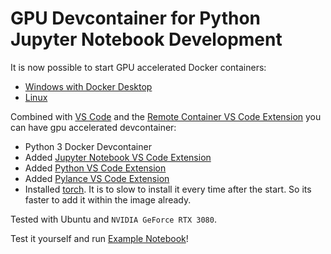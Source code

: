 # GPU Devcontainer for Python Jupyter Notebook Development

It is now possible to start GPU accelerated Docker containers:
- [Windows with Docker Desktop](https://docs.docker.com/desktop/gpu/)
- [Linux](https://docs.nvidia.com/datacenter/cloud-native/container-toolkit/latest/index.html)


Combined with [VS Code](https://code.visualstudio.com/) and the [Remote Container VS Code Extension](https://code.visualstudio.com/docs/remote/remote-overview) you can have gpu accelerated devcontainer:
- Python 3 Docker Devcontainer
- Added [Jupyter Notebook VS Code Extension](https://marketplace.visualstudio.com/items?itemName=ms-toolsai.jupyter)
- Added [Python VS Code Extension](https://marketplace.visualstudio.com/items?itemName=ms-python.python)
- Added [Pylance VS Code Extension](https://marketplace.visualstudio.com/items?itemName=ms-python.vscode-pylance)
- Installed [torch](https://pytorch.org/get-started/locally/). It is to slow to install it every time after the start. So its faster to add it within the image already.


Tested with Ubuntu and `NVIDIA GeForce RTX 3080`.

Test it yourself and run [Example Notebook](./index.ipynb)!

